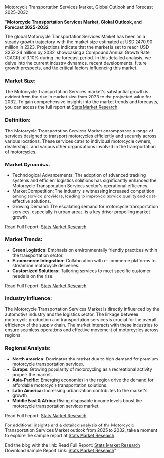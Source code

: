 Motorcycle Transportation Services Market, Global Outlook and Forecast 2025-2032 

"**Motorcycle Transportation Services Market, Global Outlook, and Forecast 2025-2032**

The global Motorcycle Transportation Services Market has been on a steady growth trajectory, with the market size estimated at USD 2470.90 million in 2023. Projections indicate that the market is set to reach USD 3252.24 million by 2032, showcasing a Compound Annual Growth Rate (CAGR) of 3.10% during the forecast period. In this detailed analysis, we delve into the current industry dynamics, recent developments, future growth prospects, and the critical factors influencing this market. 

### Market Size:
The Motorcycle Transportation Services market's substantial growth is evident from the rise in market size from 2023 to the projected value for 2032. To gain comprehensive insights into the market trends and forecasts, you can access the full report at [Stats Market Research](https://www.statsmarketresearch.com/global-motorcycle-transportation-services-forecast-2025-2032-836-8028775).

### Definition:
The Motorcycle Transportation Services Market encompasses a range of services designed to transport motorcycles efficiently and securely across various locations. These services cater to individual motorcycle owners, dealerships, and various other organizations involved in the transportation of motorcycles.

### Market Dynamics:
- Technological Advancements: The adoption of advanced tracking systems and efficient logistics solutions has significantly enhanced the Motorcycle Transportation Services sector's operational efficiency.
- Market Competition: The industry is witnessing increased competition among service providers, leading to improved service quality and cost-effective solutions.
- Growing Demand: The escalating demand for motorcycle transportation services, especially in urban areas, is a key driver propelling market growth.

Read Full Report: [Stats Market Research](https://www.statsmarketresearch.com/global-motorcycle-transportation-services-forecast-2025-2032-836-8028775)

### Market Trends:
- **Green Logistics:** Emphasis on environmentally friendly practices within the transportation sector.
- **E-commerce Integration:** Collaboration with e-commerce platforms to streamline motorcycle deliveries.
- **Customized Solutions:** Tailoring services to meet specific customer needs is on the rise.

Read Full Report: [Stats Market Research](https://www.statsmarketresearch.com/global-motorcycle-transportation-services-forecast-2025-2032-836-8028775)

### Industry Influence:
The Motorcycle Transportation Services Market is directly influenced by the automotive industry and the logistics sector. The linkage between motorcycle production and transportation services is crucial for the overall efficiency of the supply chain. The market interacts with these industries to ensure seamless operations and effective movement of motorcycles across regions.

### Regional Analysis:
- **North America:** Dominates the market due to high demand for premium motorcycle transportation services.
- **Europe:** Growing popularity of motorcycling as a recreational activity propels the market.
- **Asia-Pacific:** Emerging economies in the region drive the demand for affordable motorcycle transportation solutions.
- **Latin America:** Increasing urbanization contributes to the market's growth.
- **Middle East & Africa:** Rising disposable income levels boost the motorcycle transportation services market.

Read Full Report: [Stats Market Research](https://www.statsmarketresearch.com/global-motorcycle-transportation-services-forecast-2025-2032-836-8028775)

For additional insights and a detailed analysis of the Motorcycle Transportation Services Market outlook from 2025 to 2032, take a moment to explore the sample report at [Stats Market Research](https://www.statsmarketresearch.com/download-free-sample/8028775/global-motorcycle-transportation-services-forecast-2025-2032-836).

End the blog with the link: 
Read Full Report: [Stats Market Research](https://www.statsmarketresearch.com/global-motorcycle-transportation-services-forecast-2025-2032-836-8028775)
Download Sample Report Link: [Stats Market Research](https://www.statsmarketresearch.com/download-free-sample/8028775/global-motorcycle-transportation-services-forecast-2025-2032-836)"
